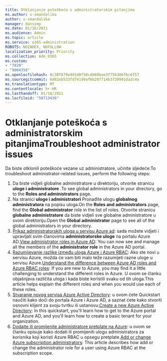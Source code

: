 ```yaml
---
title: Otklanjanje poteškoća s administratorskim pitanjima
ms.author: v-smandalika
author: v-smandalika
manager: dansimp
ms.date: 01/16/2021
ms.audience: Admin
ms.topic: article
ms.service: o365-administration
ROBOTS: NOINDEX, NOFOLLOW
localization_priority: Priority
ms.collection: Adm_O365
ms.custom:
- "7820"
- "9004358"
ms.openlocfilehash: 8c38f879e491d8f50cdb60bae3f756306fbc6f57
ms.sourcegitcommit: 6d02eb533fd74199af6b20f714b3720991da2c4a
ms.translationtype: MT
ms.contentlocale: hr-HR
ms.lasthandoff: 01/18/2021
ms.locfileid: "50713436"
---
```

# <a name="troubleshoot-administrator-issues"></a><span data-ttu-id="dbaa3-102">Otklanjanje poteškoća s administratorskim pitanjima</span><span class="sxs-lookup"><span data-stu-id="dbaa3-102">Troubleshoot administrator issues</span></span>

<span data-ttu-id="dbaa3-103">Da biste otklonili poteškoće vezane uz administratore, učinite sljedeće:</span><span class="sxs-lookup"><span data-stu-id="dbaa3-103">To troubleshoot administrator-related issues, perform the following steps:</span></span>

1. <span data-ttu-id="dbaa3-104">Da biste vidjeli globalne administratore u direktoriju, otvorite stranicu **uloge i administratore** .</span><span class="sxs-lookup"><span data-stu-id="dbaa3-104">To see global administrators in your directory, go to the **Roles and administrators** page.</span></span>
2. <span data-ttu-id="dbaa3-105">Na stranici **uloge i administratori** Pronađite ulogu **globalnog administratora** na popisu uloga.</span><span class="sxs-lookup"><span data-stu-id="dbaa3-105">On the **Roles and administrators** page, find the **Global administrator** role in the list of roles.</span></span> <span data-ttu-id="dbaa3-106">Otvorite stranicu **globalne administratore** da biste vidjeli sve globalne administratore u svom direktoriju.</span><span class="sxs-lookup"><span data-stu-id="dbaa3-106">Open the **Global administrator** page to see all of the global administrators in your directory.</span></span>
3. <span data-ttu-id="dbaa3-107">[Prikaz administratorskih uloga u servisu Azure ad](https://docs.microsoft.com/azure/active-directory/roles/manage-roles-portal): sada možete vidjeti i upravljati svim članovima **administratorske uloge** na portalu Azure AD.</span><span class="sxs-lookup"><span data-stu-id="dbaa3-107">[View administrator roles in Azure AD](https://docs.microsoft.com/azure/active-directory/roles/manage-roles-portal): You can now see and manage all the members of the **administrator role** in the Azure AD portal.</span></span>
4. <span data-ttu-id="dbaa3-108">[Razumijevanje razlike između uloga Azure i Azure RBAC](https://docs.microsoft.com/azure/role-based-access-control/rbac-and-directory-admin-roles): Ako ste novi u servisu Azure, možda će vam biti malo teže razumijeti razne uloge u servisu Azure.</span><span class="sxs-lookup"><span data-stu-id="dbaa3-108">[Understand the difference between Azure AD roles and Azure RBAC roles](https://docs.microsoft.com/azure/role-based-access-control/rbac-and-directory-admin-roles): If you are new to Azure, you may find it a little challenging to understand the different roles in Azure.</span></span> <span data-ttu-id="dbaa3-109">U ovom se članku objašnjava različita uloga i kada biste koristili svaku od tih uloga.</span><span class="sxs-lookup"><span data-stu-id="dbaa3-109">This article helps explain the different roles and when you would use each of these roles.</span></span>
5. <span data-ttu-id="dbaa3-110">[Stvaranje novog servisa Azure Active Directory](https://docs.microsoft.com/azure/active-directory/fundamentals/active-directory-access-create-new-tenant): u ovom ćete Quickstart naučiti kako doći do portala Azure i Azure AD, a saznat ćete kako stvoriti osnovni klijent za svoju tvrtku ili ustanovu.</span><span class="sxs-lookup"><span data-stu-id="dbaa3-110">[Create a new Azure Active Directory](https://docs.microsoft.com/azure/active-directory/fundamentals/active-directory-access-create-new-tenant): In this quickstart, you'll learn how to get to the Azure portal and Azure AD, and you'll learn how to create a basic tenant for your organization.</span></span>
6. <span data-ttu-id="dbaa3-111">[Dodajte ili promijenite administratore pretplate na Azure](https://docs.microsoft.com/azure/cost-management-billing/manage/add-change-subscription-administrator): u ovom se članku opisuje kako dodati ili promijeniti ulogu administratora za korisnika koji koristi Azure RBAC u opsegu pretplate.</span><span class="sxs-lookup"><span data-stu-id="dbaa3-111">[Add or change Azure subscription administrators](https://docs.microsoft.com/azure/cost-management-billing/manage/add-change-subscription-administrator): This article describes how add or change the administrator role for a user using Azure RBAC at the subscription scope.</span></span>
